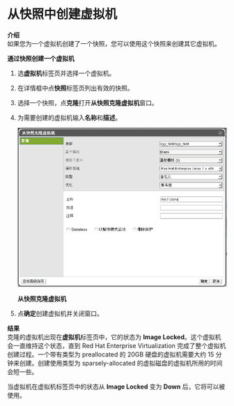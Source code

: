# 从快照中创建虚拟机

**介绍**<br/>
如果您为一个虚拟机创建了一个快照，您可以使用这个快照来创建其它虚拟机。


**通过快照创建一个虚拟机**

1. 选**虚拟机**标签页并选择一个虚拟机。

2. 在详情框中点**快照**标签页列出有效的快照。

3. 选择一个快照，点**克隆**打开**从快照克隆虚拟机**窗口。

4. 为需要创建的虚拟机输入**名称**和**描述**。

   ![从快照克隆虚拟机](../images/vm-clone-from-snapshot.png)

   **从快照克隆虚拟机**

5. 点**确定**创建虚拟机并关闭窗口。


**结果**<br/>
克隆的虚拟机出现在**虚拟机**标签页中，它的状态为 **Image Locked**。这个虚拟机会一直维持这个状态，直到 Red Hat Enterprise Virtualization 完成了整个虚拟机创建过程。一个带有类型为 preallocated 的 20GB 硬盘的虚拟机需要大约 15 分钟来创建。创建使用类型为 sparsely-allocated 的虚拟磁盘的虚拟机所用的时间会短一些。

当虚拟机在虚拟机标签页中的状态从 **Image Locked** 变为 **Down** 后，它将可以被使用。
